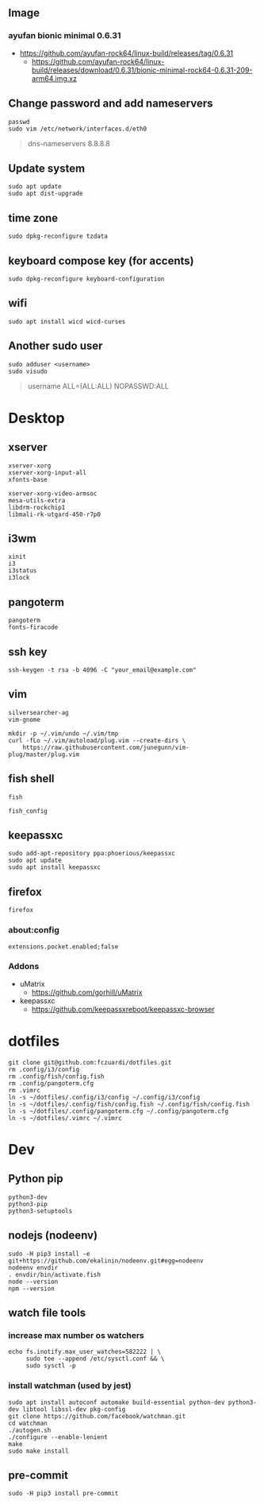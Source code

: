 ## Image
### ayufan bionic minimal 0.6.31
- https://github.com/ayufan-rock64/linux-build/releases/tag/0.6.31
  - https://github.com/ayufan-rock64/linux-build/releases/download/0.6.31/bionic-minimal-rock64-0.6.31-209-arm64.img.xz

## Change password and add nameservers
```
passwd
sudo vim /etc/network/interfaces.d/eth0
```

>dns-nameservers 8.8.8.8

## Update system
```
sudo apt update
sudo apt dist-upgrade
```

## time zone
```
sudo dpkg-reconfigure tzdata
```

## keyboard compose key (for accents)
```
sudo dpkg-reconfigure keyboard-configuration
```

## wifi
```
sudo apt install wicd wicd-curses
```

## Another sudo user
```
sudo adduser <username>
sudo visudo
```

>username     ALL=(ALL:ALL) NOPASSWD:ALL


# Desktop

## xserver
```
xserver-xorg
xserver-xorg-input-all
xfonts-base
```
```
xserver-xorg-video-armsoc
mesa-utils-extra
libdrm-rockchip1
libmali-rk-utgard-450-r7p0
```

## i3wm
```
xinit
i3
i3status
i3lock
```

## pangoterm
```
pangoterm
fonts-firacode
```

## ssh key
```
ssh-keygen -t rsa -b 4096 -C "your_email@example.com"
```

## vim
```
silversearcher-ag
vim-gnome
```
```
mkdir -p ~/.vim/undo ~/.vim/tmp
curl -fLo ~/.vim/autoload/plug.vim --create-dirs \
    https://raw.githubusercontent.com/junegunn/vim-plug/master/plug.vim
```

## fish shell
```
fish
```
```
fish_config
```

## keepassxc
```
sudo add-apt-repository ppa:phoerious/keepassxc
sudo apt update
sudo apt install keepassxc
```

## firefox
```
firefox
```

### about:config
```
extensions.pocket.enabled;false
```

### Addons
- uMatrix
  - https://github.com/gorhill/uMatrix
- keepassxc
  - https://github.com/keepassxreboot/keepassxc-browser


# dotfiles
```
git clone git@github.com:fczuardi/dotfiles.git
rm .config/i3/config
rm .config/fish/config.fish
rm .config/pangoterm.cfg
rm .vimrc
ln -s ~/dotfiles/.config/i3/config ~/.config/i3/config
ln -s ~/dotfiles/.config/fish/config.fish ~/.config/fish/config.fish
ln -s ~/dotfiles/.config/pangoterm.cfg ~/.config/pangoterm.cfg
ln -s ~/dotfiles/.vimrc ~/.vimrc
```

# Dev

## Python pip
```
python3-dev
python3-pip
python3-setuptools
```

## nodejs (nodeenv)
```
sudo -H pip3 install -e git+https://github.com/ekalinin/nodeenv.git#egg=nodeenv
nodeenv envdir
. envdir/bin/activate.fish
node --version
npm --version
```

## watch file tools

### increase max number os watchers
```
echo fs.inotify.max_user_watches=582222 | \
     sudo tee --append /etc/sysctl.conf && \
     sudo sysctl -p
```

### install watchman (used by jest)
```
sudo apt install autoconf automake build-essential python-dev python3-dev libtool libssl-dev pkg-config
git clone https://github.com/facebook/watchman.git
cd watchman
./autogen.sh
./configure --enable-lenient
make
sudo make install
```


## pre-commit
```
sudo -H pip3 install pre-commit
```


